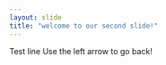 ```yaml
---
layout: slide
title: "welcome to our second slide!"
---
```

Test line
Use the left arrow to go back!
